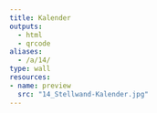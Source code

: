```yaml
---
title: Kalender
outputs:
  - html
  - qrcode
aliases:
  - /a/14/
type: wall
resources:
- name: preview
  src: "14_Stellwand-Kalender.jpg"  
---
```

